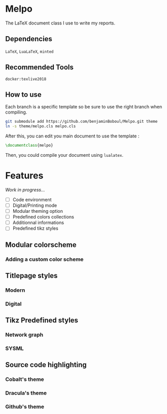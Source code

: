 # Melpo

The LaTeX document class I use to write my reports.

## Dependencies

`LaTeX`,
`LuaLaTeX`,
`minted`

## Recommended Tools

`docker:texlive2018`

## How to use

Each branch is a specific template so be sure to use the right branch when compiling.

```bash
git submodule add https://github.com/benjaminBoboul/Melpo.git theme
ln -s theme/melpo.cls melpo.cls
```

After this, you can edit you main document to use the template :

```latex
\documentclass{melpo}
```

Then, you could compile your document using `lualatex`.

# Features

_Work in progress..._

 - [ ] Code environment
 - [ ] Digital/Printing mode
 - [ ] Modular theming option
 - [ ] Predefined colors collections
 - [ ] Additionnal informations
 - [ ] Predefined tikz styles

## Modular colorscheme

### Adding a custom color scheme

## Titlepage styles

### Modern

### Digital

## Tikz Predefined styles

### Network graph

### SYSML

## Source code highlighting

### Cobalt's theme

### Dracula's theme

### Github's theme
